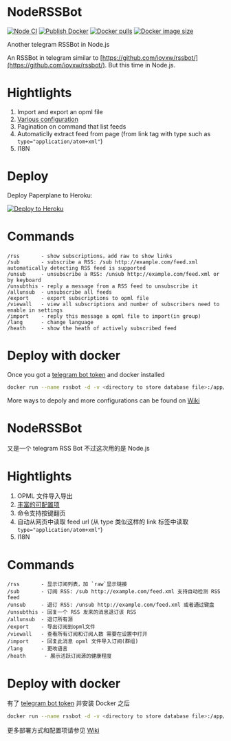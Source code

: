 # NodeRSSBot

[![Node CI](https://github.com/fengkx/NodeRSSBot/workflows/Node%20CI/badge.svg?branch=master)](https://github.com/fengkx/NodeRSSBot/actions?query=workflow%3A%22Node+CI%22)
[![Publish Docker](https://github.com/fengkx/NodeRSSBot/workflows/Publish%20Docker/badge.svg?branch=master)](https://github.com/fengkx/NodeRSSBot/actions?query=workflow%3A%22Publish+Docker%22)
[![Docker pulls](https://badgen.net/docker/pulls/fengkx/node_rssbot)](https://hub.docker.com/repository/docker/fengkx/node_rssbot)
[![Docker image size](https://badgen.net/docker/size/fengkx/node_rssbot/latest/amd64)](https://hub.docker.com/repository/docker/fengkx/node_rssbot)

Another telegram RSSBot in Node.js

An RSSBot in telegram similar to [https://github.com/iovxw/rssbot/](https://github.com/iovxw/rssbot/). But this time in Node.js.

# Hightlights

1. Import and export an opml file
1. [Various configuration](https://github.com/fengkx/NodeRSSBot/wiki/English-Document)
1. Pagination on command that list feeds
1. Automaticlly extract feed from page (from link tag with type such as `type="application/atom+xml"`)
1. I18N

# Deploy
Deploy Paperplane to Heroku:
<p align="left"><a href="https://heroku.com/deploy"> <img src="https://www.herokucdn.com/deploy/button.svg" alt="Deploy to Heroku" /></a></p>


# Commands

```
/rss       - show subscriptions，add raw to show links
/sub       - subscribe a RSS: /sub http://example.com/feed.xml automatically detecting RSS feed is supported
/unsub     - unsubscribe a RSS: /unsub http://example.com/feed.xml or by keyboard
/unsubthis - reply a message from a RSS feed to unsubscribe it
/allunsub  - unsubscribe all feeds
/export    - export subscriptions to opml file
/viewall   - view all subscriptions and number of subscribers need to enable in settings
/import    - reply this message a opml file to import(in group)
/lang      - change language
/heath     - show the heath of actively subscribed feed
```

# Deploy with docker

Once you got a [telegram bot token](https://core.telegram.org/bots#3-how-do-i-create-a-bot) and docker installed

```sh
docker run --name rssbot -d -v <directory to store database file>:/app/data/ -e RSSBOT_TOKEN=<YOUR_TGBOT_TOKEN> fengkx/node_rssbot
```

More ways to depoly and more configurations can be found on [Wiki](https://github.com/fengkx/NodeRSSBot/wiki)

# NodeRSSBot

又是一个 telegram RSS Bot 不过这次用的是 Node.js

# Hightlights

1. OPML 文件导入导出
1. [丰富的可配置项](https://github.com/fengkx/NodeRSSBot/wiki/%E4%B8%AD%E6%96%87%E6%96%87%E6%A1%A3)
1. 命令支持按键翻页
1. 自动从网页中读取 feed url (从 type 类似这样的 link 标签中读取 `type="application/atom+xml"`)
1. I18N

# Commands

```
/rss       - 显示订阅列表，加 `raw`显示链接
/sub       - 订阅 RSS: /sub http://example.com/feed.xml 支持自动检测 RSS feed
/unsub     - 退订 RSS: /unsub http://example.com/feed.xml 或者通过键盘
/unsubthis - 回复一个 RSS 发来的消息退订该 RSS
/allunsub  - 退订所有源
/export    - 导出订阅到opml文件
/viewall   - 查看所有订阅和订阅人数 需要在设置中打开
/import    - 回复此消息 opml 文件导入订阅(群组)
/lang      - 更改语言
/heath      - 展示活跃订阅源的健康程度
```

# Deploy with docker

有了 [telegram bot token](https://core.telegram.org/bots#3-how-do-i-create-a-bot) 并安装 Docker 之后

```sh
docker run --name rssbot -d -v <directory to store database file>:/app/data/ -e RSSBOT_TOKEN=<YOUR_TGBOT_TOKEN> fengkx/node_rssbot
```

更多部署方式和配置项请参见 [Wiki](https://github.com/fengkx/NodeRSSBot/wiki)
